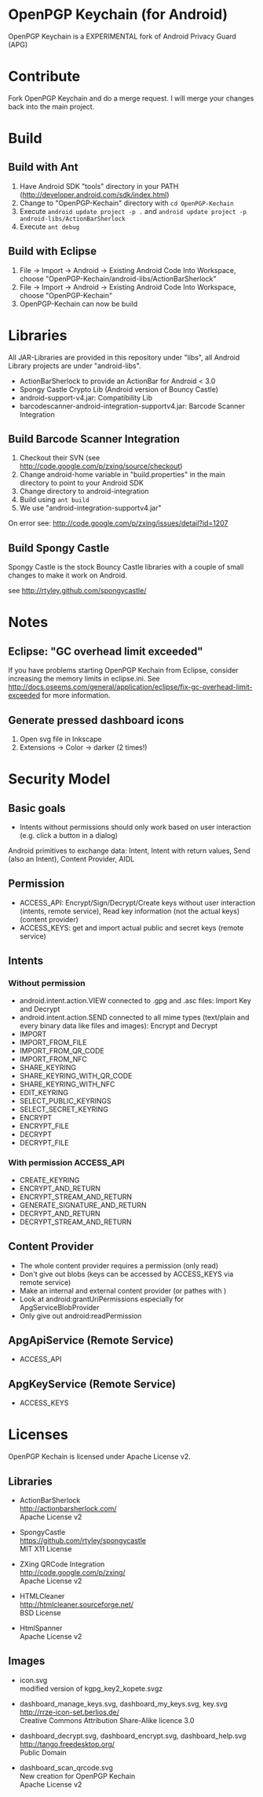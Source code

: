 # OpenPGP Keychain (for Android)

OpenPGP Keychain is a EXPERIMENTAL fork of Android Privacy Guard (APG)

# Contribute

Fork OpenPGP Keychain and do a merge request. I will merge your changes back into the main project.

# Build

## Build with Ant

1. Have Android SDK "tools" directory in your PATH (http://developer.android.com/sdk/index.html)
2. Change to "OpenPGP-Kechain" directory with ``cd OpenPGP-Kechain``
3. Execute ``android update project -p .`` and  ``android update project -p android-libs/ActionBarSherlock``
4. Execute ``ant debug``

## Build with Eclipse

1. File -> Import -> Android -> Existing Android Code Into Workspace, choose "OpenPGP-Kechain/android-libs/ActionBarSherlock"
2. File -> Import -> Android -> Existing Android Code Into Workspace, choose "OpenPGP-Kechain"
3. OpenPGP-Kechain can now be build

# Libraries

All JAR-Libraries are provided in this repository under "libs", all Android Library projects are under "android-libs".

* ActionBarSherlock to provide an ActionBar for Android < 3.0
* Spongy Castle Crypto Lib (Android version of Bouncy Castle)
* android-support-v4.jar: Compatibility Lib
* barcodescanner-android-integration-supportv4.jar: Barcode Scanner Integration

## Build Barcode Scanner Integration

1. Checkout their SVN (see http://code.google.com/p/zxing/source/checkout)
2. Change android-home variable in "build.properties" in the main directory to point to your Android SDK
3. Change directory to android-integration
4. Build using ``ant build``
5. We use "android-integration-supportv4.jar"

On error see: http://code.google.com/p/zxing/issues/detail?id=1207

## Build Spongy Castle

Spongy Castle is the stock Bouncy Castle libraries with a couple of small changes to make it work on Android.

see http://rtyley.github.com/spongycastle/

# Notes

## Eclipse: "GC overhead limit exceeded"

If you have problems starting OpenPGP Kechain from Eclipse, consider increasing the memory limits in eclipse.ini.
See http://docs.oseems.com/general/application/eclipse/fix-gc-overhead-limit-exceeded for more information.

## Generate pressed dashboard icons

1. Open svg file in Inkscape
2. Extensions -> Color -> darker (2 times!)

# Security Model

## Basic goals

* Intents without permissions should only work based on user interaction (e.g. click a button in a dialog)

Android primitives to exchange data: Intent, Intent with return values, Send (also an Intent), Content Provider, AIDL

## Permission

* ACCESS_API: Encrypt/Sign/Decrypt/Create keys without user interaction (intents, remote service), Read key information (not the actual keys)(content provider)
* ACCESS_KEYS: get and import actual public and secret keys (remote service)

## Intents

### Without permission

* android.intent.action.VIEW connected to .gpg and .asc files: Import Key and Decrypt
* android.intent.action.SEND connected to all mime types (text/plain and every binary data like files and images): Encrypt and Decrypt
* IMPORT
* IMPORT_FROM_FILE
* IMPORT_FROM_QR_CODE
* IMPORT_FROM_NFC
* SHARE_KEYRING
* SHARE_KEYRING_WITH_QR_CODE
* SHARE_KEYRING_WITH_NFC
* EDIT_KEYRING
* SELECT_PUBLIC_KEYRINGS
* SELECT_SECRET_KEYRING
* ENCRYPT
* ENCRYPT_FILE
* DECRYPT
* DECRYPT_FILE

### With permission ACCESS_API

* CREATE_KEYRING
* ENCRYPT_AND_RETURN
* ENCRYPT_STREAM_AND_RETURN
* GENERATE_SIGNATURE_AND_RETURN
* DECRYPT_AND_RETURN
* DECRYPT_STREAM_AND_RETURN

## Content Provider

* The whole content provider requires a permission (only read)
* Don't give out blobs (keys can be accessed by ACCESS_KEYS via remote service)
* Make an internal and external content provider (or pathes with <path-permission>)
* Look at android:grantUriPermissions especially for ApgServiceBlobProvider
* Only give out android:readPermission

## ApgApiService (Remote Service)
* ACCESS_API

## ApgKeyService (Remote Service)
* ACCESS_KEYS

# Licenses
OpenPGP Kechain is licensed under Apache License v2.

## Libraries
* ActionBarSherlock  
  http://actionbarsherlock.com/  
  Apache License v2

* SpongyCastle  
  https://github.com/rtyley/spongycastle  
  MIT X11 License

* ZXing QRCode Integration  
  http://code.google.com/p/zxing/  
  Apache License v2

* HTMLCleaner  
  http://htmlcleaner.sourceforge.net/  
  BSD License

* HtmlSpanner  
  Apache License v2


## Images
* icon.svg  
  modified version of kgpg_key2_kopete.svgz

* dashboard_manage_keys.svg, dashboard_my_keys.svg, key.svg  
  http://rrze-icon-set.berlios.de/  
  Creative Commons Attribution Share-Alike licence 3.0

* dashboard_decrypt.svg, dashboard_encrypt.svg, dashboard_help.svg  
  http://tango.freedesktop.org/  
  Public Domain

* dashboard_scan_qrcode.svg  
  New creation for OpenPGP Kechain  
  Apache License v2